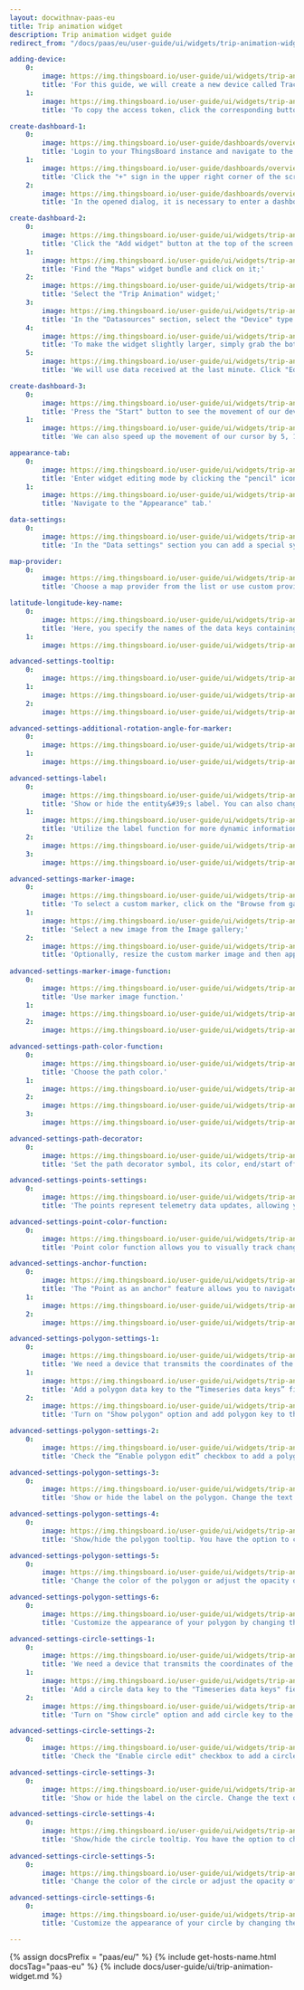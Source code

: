 ```yaml
---
layout: docwithnav-paas-eu
title: Trip animation widget
description: Trip animation widget guide
redirect_from: "/docs/paas/eu/user-guide/ui/widgets/trip-animation-widget/"

adding-device:
    0:
        image: https://img.thingsboard.io/user-guide/ui/widgets/trip-animation-widget/adding-device-1-pe.png
        title: 'For this guide, we will create a new device called Tracker1, which receives longitude, latitude, speed, circle radius, status, and polygon coordinates as telemetry using an emulator written in JavaScript.'
    1:
        image: https://img.thingsboard.io/user-guide/ui/widgets/trip-animation-widget/access-token-1-pe.png
        title: 'To copy the access token, click the corresponding button in the device details.'

create-dashboard-1:
    0:
        image: https://img.thingsboard.io/user-guide/dashboards/overview/create-dashboard-1-pe.png
        title: 'Login to your ThingsBoard instance and navigate to the "Dashboards" page through the main menu on the left of the screen. By default, you will be redirected to the "All" device group;'
    1:
        image: https://img.thingsboard.io/user-guide/dashboards/overview/create-dashboard-2-pe.png
        title: 'Click the "+" sign in the upper right corner of the screen, and select "Create new dashboard" from the drop-down menu;'
    2:
        image: https://img.thingsboard.io/user-guide/dashboards/overview/create-dashboard-3-pe.png
        title: 'In the opened dialog, it is necessary to enter a dashboard title, description is optional. Click "Add";'

create-dashboard-2:
    0:
        image: https://img.thingsboard.io/user-guide/ui/widgets/trip-animation-widget/adding-widget-4-pe.png
        title: 'Click the "Add widget" button at the top of the screen or click the large "Add new widget" icon in the center of the screen (if this is your first widget on this dashboard);'
    1:
        image: https://img.thingsboard.io/user-guide/ui/widgets/trip-animation-widget/adding-widget-5-pe.png
        title: 'Find the "Maps" widget bundle and click on it;'
    2:
        image: https://img.thingsboard.io/user-guide/ui/widgets/trip-animation-widget/adding-widget-6-pe.png
        title: 'Select the "Trip Animation" widget;'
    3:
        image: https://img.thingsboard.io/user-guide/ui/widgets/trip-animation-widget/adding-widget-7-pe.png
        title: 'In the "Datasources" section, select the "Device" type and specify the previously created device "Tracker1" as the data source. Add "latitude", "longitude", "speed", "status", "circleRadius", and "polygonCoordinates" as timeseries data keys. Click the "Add" button in the bottom right corner of the widget to finish adding the widget;'
    4:
        image: https://img.thingsboard.io/user-guide/ui/widgets/trip-animation-widget/adding-widget-8-pe.png
        title: 'To make the widget slightly larger, simply grab the bottom right corner and drag it. Click "Save" button in the upper right corner to save the dashboard;'
    5:
        image: https://img.thingsboard.io/user-guide/ui/widgets/trip-animation-widget/adding-widget-9-pe.png
        title: 'We will use data received at the last minute. Click "Edit time window", switch to "History" mode, and change the aggregation function to "None", because we don&#39;t need to estimate the possible data value for the next time period since we receive the data in real-time;'

create-dashboard-3:
    0:
        image: https://img.thingsboard.io/user-guide/ui/widgets/trip-animation-widget/adding-widget-10-pe.png
        title: 'Press the "Start" button to see the movement of our device over the last minute;'
    1:
        image: https://img.thingsboard.io/user-guide/ui/widgets/trip-animation-widget/adding-widget-11-pe.png
        title: 'We can also speed up the movement of our cursor by 5, 10, or 25 times so that we can check its route much faster.'

appearance-tab:
    0:
        image: https://img.thingsboard.io/user-guide/ui/widgets/trip-animation-widget/appearance-tab-1-pe.png
        title: 'Enter widget editing mode by clicking the "pencil" icon in the upper right corner of the widget;'
    1:
        image: https://img.thingsboard.io/user-guide/ui/widgets/trip-animation-widget/appearance-tab-2-pe.png
        title: 'Navigate to the "Appearance" tab.'

data-settings:
    0:
        image: https://img.thingsboard.io/user-guide/ui/widgets/trip-animation-widget/data-settings-1-pe.png
        title: 'In the "Data settings" section you can add a special symbol that will be displayed next to the entity values. Additionally, you can set the number of digits to be displayed after the floating point number, and an alternative message when there is no data to display.'

map-provider:
    0:
        image: https://img.thingsboard.io/user-guide/ui/widgets/trip-animation-widget/map-provider-settings-1-pe.png
        title: 'Choose a map provider from the list or use custom provider.'

latitude-longitude-key-name:
    0:
        image: https://img.thingsboard.io/user-guide/ui/widgets/trip-animation-widget/latitude-longitude-key-name-1-pe.png
        title: 'Here, you specify the names of the data keys containing the coordinates of your entity. By default, these are "latitude" and "longitude". You also specify the normalization data step in milliseconds. By default, this value is set to 1000.'
    1:
        image: https://img.thingsboard.io/user-guide/ui/widgets/trip-animation-widget/latitude-longitude-key-name-2-pe.png

advanced-settings-tooltip:
    0:
        image: https://img.thingsboard.io/user-guide/ui/widgets/trip-animation-widget/advanced-settings-tooltip-1-pe.png
    1:
        image: https://img.thingsboard.io/user-guide/ui/widgets/trip-animation-widget/advanced-settings-tooltip-2-pe.png
    2:
        image: https://img.thingsboard.io/user-guide/ui/widgets/trip-animation-widget/advanced-settings-tooltip-3-pe.png

advanced-settings-additional-rotation-angle-for-marker:
    0:
        image: https://img.thingsboard.io/user-guide/ui/widgets/trip-animation-widget/advanced-settings-additional-rotation-angle-for-marker-1-pe.png
    1:
        image: https://img.thingsboard.io/user-guide/ui/widgets/trip-animation-widget/advanced-settings-additional-rotation-angle-for-marker-2-pe.png

advanced-settings-label:
    0:
        image: https://img.thingsboard.io/user-guide/ui/widgets/trip-animation-widget/advanced-settings-label-1-pe.png
        title: 'Show or hide the entity&#39;s label. You can also change the label text.'
    1:
        image: https://img.thingsboard.io/user-guide/ui/widgets/trip-animation-widget/advanced-settings-label-2-pe.png
        title: 'Utilize the label function for more dynamic information.'
    2:
        image: https://img.thingsboard.io/user-guide/ui/widgets/trip-animation-widget/advanced-settings-label-3-pe.png
    3:
        image: https://img.thingsboard.io/user-guide/ui/widgets/trip-animation-widget/advanced-settings-label-4-pe.png

advanced-settings-marker-image:
    0:
        image: https://img.thingsboard.io/user-guide/ui/widgets/trip-animation-widget/advanced-settings-marker-image-1-pe.png
        title: 'To select a custom marker, click on the "Browse from gallery" field in the "Custom marker image" section;'
    1:
        image: https://img.thingsboard.io/user-guide/ui/widgets/trip-animation-widget/advanced-settings-marker-image-2-pe.png
        title: 'Select a new image from the Image gallery;'
    2:
        image: https://img.thingsboard.io/user-guide/ui/widgets/trip-animation-widget/advanced-settings-marker-image-3-pe.png
        title: 'Optionally, resize the custom marker image and then apply the changes.'
      
advanced-settings-marker-image-function:
    0:
        image: https://img.thingsboard.io/user-guide/ui/widgets/trip-animation-widget/advanced-settings-marker-image-4-pe.png
        title: 'Use marker image function.'
    1:
        image: https://img.thingsboard.io/user-guide/ui/widgets/trip-animation-widget/advanced-settings-marker-image-5-pe.png
    2:
        image: https://img.thingsboard.io/user-guide/ui/widgets/trip-animation-widget/advanced-settings-marker-image-6-pe.png

advanced-settings-path-color-function:
    0:
        image: https://img.thingsboard.io/user-guide/ui/widgets/trip-animation-widget/advanced-settings-path-color-function-1-pe.png
        title: 'Choose the path color.'
    1:
        image: https://img.thingsboard.io/user-guide/ui/widgets/trip-animation-widget/advanced-settings-path-color-function-2-pe.png
    2:
        image: https://img.thingsboard.io/user-guide/ui/widgets/trip-animation-widget/advanced-settings-path-color-function-3-pe.png
    3:
        image: https://img.thingsboard.io/user-guide/ui/widgets/trip-animation-widget/advanced-settings-path-color-function-4-pe.png

advanced-settings-path-decorator:
    0:
        image: https://img.thingsboard.io/user-guide/ui/widgets/trip-animation-widget/advanced-settings-path-decorator-1-pe.png
        title: 'Set the path decorator symbol, its color, end/start offset, repeatability, and size in pixels.'

advanced-settings-points-settings:
    0:
        image: https://img.thingsboard.io/user-guide/ui/widgets/trip-animation-widget/advanced-settings-points-settings-1-pe.png
        title: 'The points represent telemetry data updates, allowing you to check each one individually. You have the option to specify the color and size (in pixels) of the points to match your preferences or use a color point function.'

advanced-settings-point-color-function:
    0:
        image: https://img.thingsboard.io/user-guide/ui/widgets/trip-animation-widget/advanced-settings-point-color-function-1-pe.png
        title: 'Point color function allows you to visually track changes in data based on incoming telemetry from your entity.'

advanced-settings-anchor-function:
    0:
        image: https://img.thingsboard.io/user-guide/ui/widgets/trip-animation-widget/advanced-settings-anchor-function-1-pe.png
        title: 'The "Point as an anchor" feature allows you to navigate through data points based on a condition specified in the function. This makes it easier to sift through information according to specific criteria.'
    1:
        image: https://img.thingsboard.io/user-guide/ui/widgets/trip-animation-widget/advanced-settings-anchor-function-2-pe.png
    2:
        image: https://img.thingsboard.io/user-guide/ui/widgets/trip-animation-widget/advanced-settings-anchor-function-3-pe.png

advanced-settings-polygon-settings-1:
    0:
        image: https://img.thingsboard.io/user-guide/ui/widgets/trip-animation-widget/advanced-settings-polygon-settings-1-pe.png
        title: 'We need a device that transmits the coordinates of the polygon as telemetry data;'
    1:
        image: https://img.thingsboard.io/user-guide/ui/widgets/trip-animation-widget/advanced-settings-polygon-settings-2-pe.png
        title: 'Add a polygon data key to the “Timeseries data keys” field of the “Trip Animation” widget;'
    2:
        image: https://img.thingsboard.io/user-guide/ui/widgets/trip-animation-widget/advanced-settings-polygon-settings-3-pe.png
        title: 'Turn on "Show polygon" option and add polygon key to the "Polygon key name" field of the "Polygon settings" section.'

advanced-settings-polygon-settings-2:
    0:
        image: https://img.thingsboard.io/user-guide/ui/widgets/trip-animation-widget/advanced-settings-polygon-settings-4-pe.png
        title: 'Check the “Enable polygon edit” checkbox to add a polygon editing menu to the map. With these tools, you can add a new polygon, move points of an existing polygon, move the entire polygon, cut the polygon area, or delete the polygon directly on the map widget.'

advanced-settings-polygon-settings-3:
    0:
        image: https://img.thingsboard.io/user-guide/ui/widgets/trip-animation-widget/advanced-settings-polygon-settings-5-pe.png
        title: 'Show or hide the label on the polygon. Change the text of the label or specify a function for the label to dynamically display data based on conditions you specify.'

advanced-settings-polygon-settings-4:
    0:
        image: https://img.thingsboard.io/user-guide/ui/widgets/trip-animation-widget/advanced-settings-polygon-settings-6-pe.png
        title: 'Show/hide the polygon tooltip. You have the option to change the text within the tooltip or specify a function for the tooltip. Its allows you to dynamically change specific information based on conditions you specify, making your tooltip more informative.'

advanced-settings-polygon-settings-5:
    0:
        image: https://img.thingsboard.io/user-guide/ui/widgets/trip-animation-widget/advanced-settings-polygon-settings-7-pe.png
        title: 'Change the color of the polygon or adjust the opacity of the polygon to suit your specific needs. Additionally, you have the option to specify a polygon color function, allowing the color to dynamically change the color based on conditions you specify.'

advanced-settings-polygon-settings-6:
    0:
        image: https://img.thingsboard.io/user-guide/ui/widgets/trip-animation-widget/advanced-settings-polygon-settings-8-pe.png
        title: 'Customize the appearance of your polygon by changing the stroke color, adjusting its opacity, and modifying the weight to better suit your visual needs. You can also set up a polygon stroke color function. This allows the stroke color to change automatically based on certain conditions or data, adding interactivity to your visualization.'

advanced-settings-circle-settings-1:
    0:
        image: https://img.thingsboard.io/user-guide/ui/widgets/trip-animation-widget/advanced-settings-circle-settings-1-pe.png
        title: 'We need a device that transmits the coordinates of the circle as telemetry data;'
    1:
        image: https://img.thingsboard.io/user-guide/ui/widgets/trip-animation-widget/advanced-settings-circle-settings-2-pe.png
        title: 'Add a circle data key to the "Timeseries data keys" field of the "Trip Animation" widget;'
    2:
        image: https://img.thingsboard.io/user-guide/ui/widgets/trip-animation-widget/advanced-settings-circle-settings-3-pe.png
        title: 'Turn on "Show circle" option and add circle key to the "Circle key name" field of the "Circle settings" section.'

advanced-settings-circle-settings-2:
    0:
        image: https://img.thingsboard.io/user-guide/ui/widgets/trip-animation-widget/advanced-settings-circle-settings-4-pe.png
        title: 'Check the "Enable circle edit" checkbox to add a circle editing menu to the map. With these tools, you can add a new circle, modify the radius, move, or delete the circle directly on the map widget.'

advanced-settings-circle-settings-3:
    0:
        image: https://img.thingsboard.io/user-guide/ui/widgets/trip-animation-widget/advanced-settings-circle-settings-5-pe.png
        title: 'Show or hide the label on the circle. Change the text of the label or specify a function for the label to dynamically display data based on specific conditions.'

advanced-settings-circle-settings-4:
    0:
        image: https://img.thingsboard.io/user-guide/ui/widgets/trip-animation-widget/advanced-settings-circle-settings-6-pe.png
        title: 'Show/hide the circle tooltip. You have the option to change the text within the tooltip or specify a function for the tooltip. Its allows you to dynamically change specific information based on the circle&#39;s incoming data, making your tooltip more informative.'
    
advanced-settings-circle-settings-5:
    0:
        image: https://img.thingsboard.io/user-guide/ui/widgets/trip-animation-widget/advanced-settings-circle-settings-7-pe.png
        title: 'Change the color of the circle or adjust the opacity of the circle to suit your specific needs. Additionally, you have the option to specify a circle color function, allowing the color to dynamically change the color based on certain conditions.'

advanced-settings-circle-settings-6:
    0:
        image: https://img.thingsboard.io/user-guide/ui/widgets/trip-animation-widget/advanced-settings-circle-settings-8-pe.png
        title: 'Customize the appearance of your circle by changing the stroke color, adjusting its opacity, and modifying the weight to better suit your visual needs. You can also set up a circle stroke color function. This allows the stroke color to change automatically based on certain conditions or data, adding interactivity to your visualization.'

---
```


{% assign docsPrefix = "paas/eu/" %}
{% include get-hosts-name.html docsTag="paas-eu" %}
{% include docs/user-guide/ui/trip-animation-widget.md %}